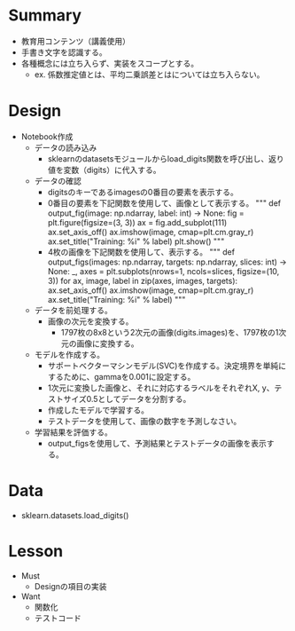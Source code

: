 # Summary
- 教育用コンテンツ（講義使用）
- 手書き文字を認識する。
- 各種概念には立ち入らず、実装をスコープとする。
  - ex. 係数推定値とは、平均二乗誤差とはについては立ち入らない。

# Design
- Notebook作成
  - データの読み込み
    - sklearnのdatasetsモジュールからload_digits関数を呼び出し、返り値を変数（digits）に代入する。
  - データの確認
    - digitsのキーであるimagesの0番目の要素を表示する。
    - 0番目の要素を下記関数を使用して、画像として表示する。
      """
      def output_fig(image: np.ndarray, label: int) -> None:
          fig = plt.figure(figsize=(3, 3))
          ax = fig.add_subplot(111)
          ax.set_axis_off()
          ax.imshow(image, cmap=plt.cm.gray_r)
          ax.set_title("Training: %i" % label)
          plt.show()
      """
    - 4枚の画像を下記関数を使用して、表示する。
      """
      def output_figs(images: np.ndarray, targets: np.ndarray, slices: int) -> None:
          _, axes = plt.subplots(nrows=1, ncols=slices, figsize=(10, 3))
          for ax, image, label in zip(axes, images, targets):
              ax.set_axis_off()
              ax.imshow(image, cmap=plt.cm.gray_r)
              ax.set_title("Training: %i" % label)
      """
  - データを前処理する。
    - 画像の次元を変換する。
      - 1797枚の8x8という2次元の画像(digits.images)を、1797枚の1次元の画像に変換する。 
  - モデルを作成する。
    - サポートベクターマシンモデル(SVC)を作成する。決定境界を単純にするために、gammaを0.001に設定する。
    - 1次元に変換した画像と、それに対応するラベルをそれぞれX, y、テストサイズ0.5としてデータを分割する。
    - 作成したモデルで学習する。
    - テストデータを使用して、画像の数字を予測しなさい。
  - 学習結果を評価する。
    - output_figsを使用して、予測結果とテストデータの画像を表示する。

# Data
- sklearn.datasets.load_digits()

# Lesson
- Must
  - Designの項目の実装
- Want
  - 関数化
  - テストコード
